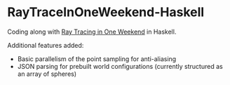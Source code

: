 # RayTraceInOneWeekend-Haskell
Coding along with [Ray Tracing in One Weekend](http://in1weekend.blogspot.com/2016/01/ray-tracing-in-one-weekend.html) in Haskell.

Additional features added:
  - Basic parallelism of the point sampling for anti-aliasing
  - JSON parsing for prebuilt world configurations (currently structured as an array of spheres)
